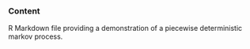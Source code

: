 ### Content

R Markdown file providing a demonstration of a piecewise deterministic markov process. 
